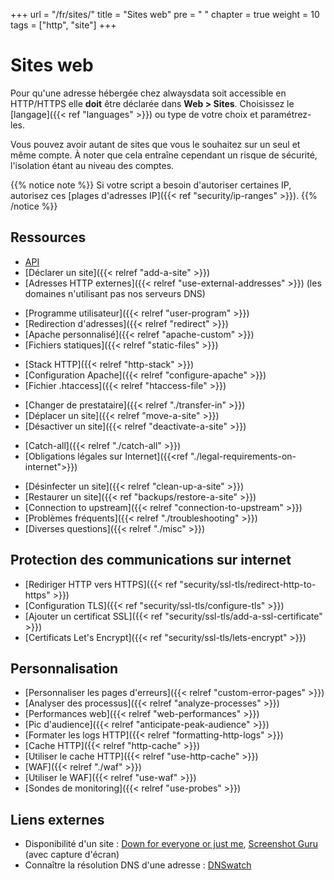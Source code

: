 +++
url = "/fr/sites/"
title = "Sites web"
pre = "<i class='fas fa-fw fa-globe'></i> "
chapter = true
weight = 10
tags = ["http", "site"]
+++

# Sites web

Pour qu'une adresse hébergée chez alwaysdata soit accessible en HTTP/HTTPS elle **doit** être déclarée dans **Web > Sites**. Choisissez le [langage]({{< ref "languages" >}}) ou type de votre choix et paramétrez-les.

Vous pouvez avoir autant de sites que vous le souhaitez sur un seul et même compte. À noter que cela entraîne cependant un risque de sécurité, l'isolation étant au niveau des comptes.

{{% notice note %}}
Si votre script a besoin d'autoriser certaines IP, autorisez ces [plages d'adresses IP]({{< ref "security/ip-ranges" >}}).
{{% /notice %}}

## Ressources

- [API](https://api.alwaysdata.com/v1/site/doc/)
- [Déclarer un site]({{< relref "add-a-site" >}})
- [Adresses HTTP externes]({{< relref "use-external-addresses" >}}) (les domaines n'utilisant pas nos serveurs DNS)
* [Programme utilisateur]({{< relref "user-program" >}})
* [Redirection d'adresses]({{< relref "redirect" >}})
* [Apache personnalisé]({{< relref "apache-custom" >}})
* [Fichiers statiques]({{< relref "static-files" >}})
- [Stack HTTP]({{< relref "http-stack" >}})
- [Configuration Apache]({{< relref "configure-apache" >}})
- [Fichier .htaccess]({{< relref "htaccess-file" >}})
* [Changer de prestataire]({{< relref "./transfer-in" >}})
* [Déplacer un site]({{< relref "move-a-site" >}})
* [Désactiver un site]({{< relref "deactivate-a-site" >}})
- [Catch-all]({{< relref "./catch-all" >}})
- [Obligations légales sur Internet]({{<ref "./legal-requirements-on-internet">}})
* [Désinfecter un site]({{< relref "clean-up-a-site" >}})
* [Restaurer un site]({{< ref "backups/restore-a-site" >}})
* [Connection to upstream]({{< relref "connection-to-upstream" >}})
* [Problèmes fréquents]({{< relref "./troubleshooting" >}})
* [Diverses questions]({{< relref "./misc" >}})

## Protection des communications sur internet

- [Rediriger HTTP vers HTTPS]({{< ref "security/ssl-tls/redirect-http-to-https" >}})
- [Configuration TLS]({{< ref "security/ssl-tls/configure-tls" >}})
- [Ajouter un certificat SSL]({{< ref "security/ssl-tls/add-a-ssl-certificate" >}})
- [Certificats Let's Encrypt]({{< ref "security/ssl-tls/lets-encrypt" >}})

## Personnalisation

- [Personnaliser les pages d'erreurs]({{< relref "custom-error-pages" >}})
- [Analyser des processus]({{< relref "analyze-processes" >}})
- [Performances web]({{< relref "web-performances" >}})
- [Pic d'audience]({{< relref "anticipate-peak-audience" >}})
- [Formater les logs HTTP]({{< relref "formatting-http-logs" >}})
- [Cache HTTP]({{< relref "http-cache" >}})
- [Utiliser le cache HTTP]({{< relref "use-http-cache" >}})
- [WAF]({{< relref "./waf" >}})
- [Utiliser le WAF]({{< relref "use-waf" >}})
- [Sondes de monitoring]({{< relref "use-probes" >}})

## Liens externes

- Disponibilité d'un site : [Down for everyone or just me](https://downforeveryoneorjustme.com/), [Screenshot Guru](https://screenshot.guru/) (avec capture d'écran)
- Connaître la résolution DNS d'une adresse : [DNSwatch](https://www.dnswatch.info/)
